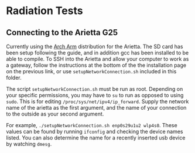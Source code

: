 # Radiation Tests
## Connecting to the Arietta G25
Currently using the [Arch Arm](https://archlinuxarm.org/platforms/armv5/arietta-g25) distribution for the Arietta.
The SD card has been setup following the guide, and in addition gcc has been installed to be able to compile.
To SSH into the Arietta and allow your computer to work as a gateway, follow the instructions at the bottom of the the installation page on the previous link, or use `setupNetworkConnection.sh` included in this folder.

The script `setupNetworkConnection.sh` must be run as root. Depending on your specific permissions, you may have to `su` to run as opposed to using `sudo`. This is for editing `/proc/sys/net/ipv4/ip_forward`. Supply the network name of the arietta as the first argument, and the name of your connection to the outside as your second argument.

For example, `./setupNetworkConnection.sh enp0s29u1u2 wlp4s0`. These values can be found by running `ifconfig` and checking the device names listed. You can also determine the name for a recently inserted usb device by watching `dmesg`.
